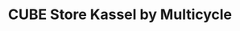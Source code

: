 ---
title: "CUBE Store Kassel by Multicycle"
url: /kassel/cube-store-kassel-by-multicycle/
shop: Fahrrad
---